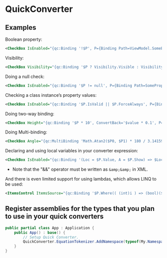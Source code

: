 ﻿# QuickConverter

## Examples

Boolean property:
```XML
<CheckBox IsEnabled="{qc:Binding '!$P', P={Binding Path=ViewModel.SomeBooleanProperty}}" />
```

Visibility:
```XML
<CheckBox Visibility="{qc:Binding '$P ? Visibility.Visible : Visibility.Collapsed', P={Binding ShowElement}}" />
```


Doing a null check:
```XML
<CheckBox IsEnabled="{qc:Binding '$P != null', P={Binding Path=SomeProperty}" />
```

Checking a class instance’s property values:
```XML
<CheckBox IsEnabled="{qc:Binding '$P.IsValid || $P.ForceAlways', P={Binding Path=SomeClassInstance}" />
```


Doing two-way binding:
```XML
<CheckBox Height="{qc:Binding '$P * 10', ConvertBack='$value * 0.1', P={Binding TestWidth, Mode=TwoWay}}" />
```

Doing Multi-binding:
```XML
<CheckBox Angle="{qc:MultiBinding 'Math.Atan2($P0, $P1) * 180 / 3.14159', P0={Binding ActualHeight, ElementName=rootElement}, P1={Binding ActualWidth, ElementName=rootElement}}" />
```

Declaring and using local variables in your converter expression:
```XML
<CheckBox IsEnabled="{qc:Binding '(Loc = $P.Value, A = $P.Show) => $Loc != null &amp;&amp; $A', P={Binding Obj}}" />
```

* Note that the "&&" operator must be written as ```&amp;&amp;``` in XML.

And there is even limited support for using lambdas, which allows LINQ to be used:
```XML
<ItemsControl ItemsSource="{qc:Binding '$P.Where(( (int)i ) => (bool)($i % 2 == 0))', P={Binding Source}}" />
```

## Register assemblies for the types that you plan to use in your quick converters

```C#
public partial class App : Application {
    public App() : base() {
        // Setup Quick Converter.
        QuickConverter.EquationTokenizer.AddNamespace(typeof(My.Namespace));
    }
}
```